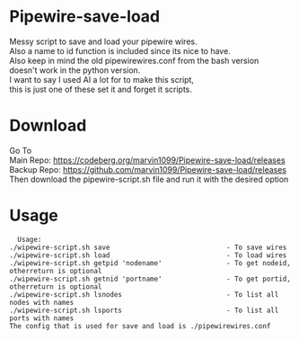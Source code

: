 # Pipewire-save-load

Messy script to save and load your pipewire wires.  
Also a name to id function is included since its nice to have.  
Also keep in mind the old pipewirewires.conf from the bash version  
doesn't work in the python version.  
I want to say I used AI a lot for to make this script,   
this is just one of these set it and forget it scripts.

# Download
Go To  
Main Repo: https://codeberg.org/marvin1099/Pipewire-save-load/releases  
Backup Repo: https://github.com/marvin1099/Pipewire-save-load/releases  
Then download the pipewire-script.sh file and run it with the desired option   

# Usage

      Usage:
    ./wipewire-script.sh save                             - To save wires
    ./wipewire-script.sh load                             - To load wires
    ./wipewire-script.sh getpid 'nodename'                - To get nodeid, otherreturn is optional
    ./wipewire-script.sh getnid 'portname'                - To get portid, otherreturn is optional
    ./wipewire-script.sh lsnodes                          - To list all nodes with names
    ./wipewire-script.sh lsports                          - To list all ports with names
    The config that is used for save and load is ./pipewirewires.conf
